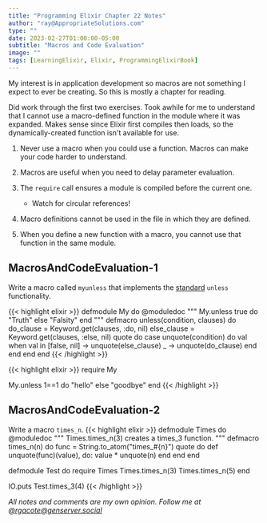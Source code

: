 ```yaml
---
title: "Programming Elixir Chapter 22 Notes"
author: "ray@AppropriateSolutions.com"
type: ""
date: 2023-02-27T01:00:00-05:00
subtitle: "Macros and Code Evaluation"
image: ""
tags: [LearningElixir, Elixir, ProgrammingElixirBook]
---
```


My interest is in application development so macros are not something I expect to ever be creating.
So this is mostly a chapter for reading.

Did work through the first two exercises.
Took awhile for me to understand that I cannot use a macro-defined function in the module where it was expanded.
Makes sense since Elixir first compiles then loads, so the dynamically-created function isn't available for use.

<!--more-->

1. Never use a macro when you could use a function.
   Macros can make your code harder to understand.

1. Macros are useful when you need to delay parameter evaluation.

1. The `require` call ensures a module is compiled before the current one.
   - Watch for circular references!

1. Macro definitions cannot be used in the file in which they are defined.

1. When you define a new function with a macro, you cannot use that function in the same module.

## MacrosAndCodeEvaluation-1
Write a macro called `myunless` that implements the [standard](https://elixir-lang.org/getting-started/case-cond-and-if.html#if-and-unless) `unless` functionality.

{{< highlight elixir >}}
defmodule My do
  @moduledoc """
  My.unless true do
    "Truth"
  else
    "Falsity"
  end
  """
  defmacro unless(condition, clauses) do
    do_clause = Keyword.get(clauses, :do, nil)
    else_clause = Keyword.get(clauses, :else, nil)
    quote do
      case unquote(condition) do
        val when val in [false, nil] -> unquote(else_clause)
        _ -> unquote(do_clause)
      end
    end
  end
end
{{< /highlight >}}

{{< highlight elixir >}}
require My

My.unless 1==1 do
  "hello"
else
  "goodbye"
end
{{< /highlight >}}

## MacrosAndCodeEvaluation-2
Write a macro `times_n`.
{{< highlight elixir >}}
defmodule Times do
  @moduledoc """
  Times.times_n(3) creates a times_3 function.
  """
  defmacro times_n(n) do
    func = String.to_atom("times_#{n}")
    quote do
      def unquote(func)(value), do: value * unquote(n)
    end
  end
end

defmodule Test do
  require Times
  Times.times_n(3)
  Times.times_n(5)
end

IO.puts Test.times_3(4)
{{< /highlight >}}

_All notes and comments are my own opinion. Follow me at [@rgacote@genserver.social](https://genserver.social/rgacote)_
